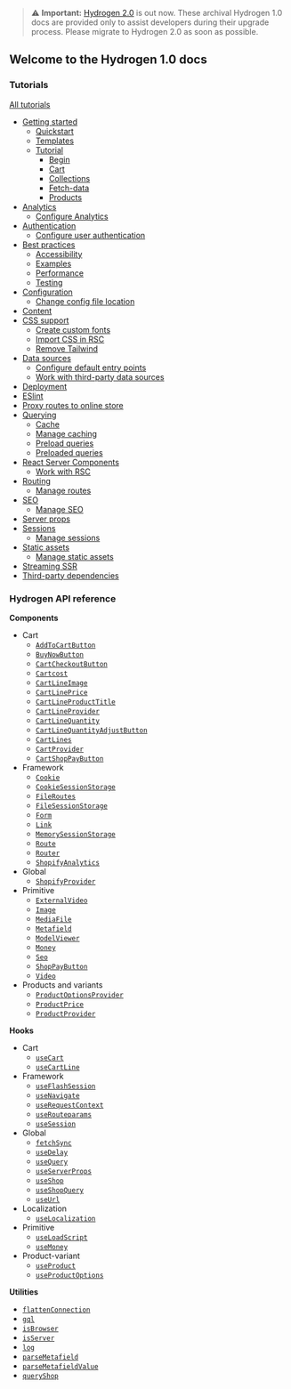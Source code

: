 > ⚠️ **Important:** [Hydrogen 2.0](https://hydrogen.shopify.dev) is out now. These archival Hydrogen 1.0 docs are provided only to assist developers during their upgrade process. Please migrate to Hydrogen 2.0 as soon as possible.

## Welcome to the Hydrogen 1.0 docs

### Tutorials

[All tutorials](tutorials/index.md)
- [Getting started](tutorials/getting-started/index.md)
  - [Quickstart](tutorials/getting-started/quickstart.md)
  - [Templates](tutorials/getting-started/templates.md)
  - [Tutorial](tutorials/getting-started/tutorial/index.md)
     - [Begin](tutorials/getting-started/tutorial/begin.md)
     - [Cart](tutorials/getting-started/tutorial/cart.md)
     - [Collections](tutorials/getting-started/tutorial/collections.md)
     - [Fetch-data](tutorials/getting-started/tutorial/fetch-data.md)
     - [Products](tutorials/getting-started/tutorial/products.md)
- [Analytics](tutorials/analytics/index.md)
  - [Configure Analytics](tutorials/analytics/configure-analytics.md)
- [Authentication](tutorials/authentication/index.md)
  - [Configure user authentication](tutorials/authentication/configure-user-authentication.md)
- [Best practices](tutorials/best-practices/index.md)
  - [Accessibility](tutorials/best-practices/accessibility.md)
  - [Examples](tutorials/best-practices/examples.md)
  - [Performance](tutorials/best-practices/performance.md)
  - [Testing](tutorials/best-practices/testing.md)
- [Configuration](tutorials/configuration/index.md)
  - [Change config file location](tutorials/configuration/change-config-file-location.md)
- [Content](tutorials/content.md)
- [CSS support](tutorials/css-support/index.md)
  - [Create custom fonts](tutorials/css-support/create-custom-fonts.md)
  - [Import CSS in RSC](tutorials/css-support/import-css-in-rsc.md)
  - [Remove Tailwind](tutorials/css-support/remove-tailwind.md)
- [Data sources](tutorials/data-sources/index.md)
  - [Configure default entry points](tutorials/data-sources/configure-default-entry-points.md)
  - [Work with third-party data sources](tutorials/data-sources/work-with-3p-data-sources.md)
- [Deployment](tutorials/deployment.md)
- [ESlint](tutorials/eslint.md)
- [Proxy routes to online store](tutorials/proxy-routes-to-online-store.md)
- [Querying](tutorials/querying/index.md)
  - [Cache](tutorials/querying/cache.md)
  - [Manage caching](tutorials/querying/manage-caching.md)
  - [Preload queries](tutorials/querying/preload-queries.md)
  - [Preloaded queries](tutorials/querying/preloaded-queries.md)
- [React Server Components](tutorials/react-server-components/index.md)
  - [Work with RSC](tutorials/react-server-components/work-with-rsc.md)
- [Routing](tutorials/routing/index.md)
  - [Manage routes](tutorials/routing/manage-routes.md)
- [SEO](tutorials/seo/index.md)
  - [Manage SEO](tutorials/seo/manage-seo.md)
- [Server props](tutorials/server-props.md)
- [Sessions](tutorials/sessions/index.md)
  - [Manage sessions](tutorials/sessions/manage-sessions.md)
- [Static assets](tutorials/static-assets/index.md)
  - [Manage static assets](tutorials/static-assets/manage-static-assets.md)
- [Streaming SSR](tutorials/streaming-ssr.md)
- [Third-party dependencies](tutorials/third-party-dependencies.md)

### Hydrogen API reference

**Components**
- Cart
  - [`AddToCartButton`](/docs/components/cart/addtocartbutton.md)
  - [`BuyNowButton`](/docs/components/cart/buynowbutton.md)
  - [`CartCheckoutButton`](/docs/components/cart/cartcheckoutbutton.md)
  - [`Cartcost`](/docs/components/cart/cartcost.md)
  - [`CartLineImage`](/docs/components/cart/cartlineimage.md)
  - [`CartLinePrice`](/docs/components/cart/cartlineprice.md)
  - [`CartLineProductTitle`](/docs/components/cart/cartlineproducttitle.md)
  - [`CartLineProvider`](/docs/components/cart/cartlineprovider.md)
  - [`CartLineQuantity`](/docs/components/cart/cartlinequantity.md)
  - [`CartLineQuantityAdjustButton`](/docs/components/cart/cartlinequantityadjustbutton.md)
  - [`CartLines`](/docs/components/cart/cartlines.md)
  - [`CartProvider`](/docs/components/cart/cartprovider.md)
  - [`CartShopPayButton`](/docs/components/cart/cartshoppaybutton.md)
- Framework
  - [`Cookie`](/docs/components/framework/cookie.md)
  - [`CookieSessionStorage`](/docs/components/framework/cookiesessionstorage.md)
  - [`FileRoutes`](/docs/components/framework/fileroutes.md)
  - [`FileSessionStorage`](/docs/components/framework/filesessionstorage.md)
  - [`Form`](/docs/components/framework/form.md)
  - [`Link`](/docs/components/framework/link.md)
  - [`MemorySessionStorage`](/docs/components/framework/memorysessionstorage.md)
  - [`Route`](/docs/components/framework/route.md)
  - [`Router`](/docs/components/framework/router.md)
  - [`ShopifyAnalytics`](/docs/components/framework/shopifyanalytics.md)
- Global
  - [`ShopifyProvider`](/docs/components/global/shopifyprovider.md)
- Primitive
  - [`ExternalVideo`](/docs/components/primitive/externalvideo.md)
  - [`Image`](/docs/components/primitive/image.md)
  - [`MediaFile`](/docs/components/primitive/mediafile.md)
  - [`Metafield`](/docs/components/primitive/metafield.md)
  - [`ModelViewer`](/docs/components/primitive/modelviewer.md)
  - [`Money`](/docs/components/primitive/money.md)
  - [`Seo`](/docs/components/primitive/seo.md)
  - [`ShopPayButton`](/docs/components/primitive/shoppaybutton.md)
  - [`Video`](/docs/components/primitive/video.md)
- Products and variants
  - [`ProductOptionsProvider`](/docs/components/product-variant/productoptionsprovider.md)
  - [`ProductPrice`](/docs/components/product-variant/productprice.md)
  - [`ProductProvider`](/docs/components/product-variant/productprovider.md)

**Hooks**
- Cart
  - [`useCart`](/docs/hooks/cart/usecart.md)
  - [`useCartLine`](/docs/hooks/cart/usecartline.md)
- Framework
  - [`useFlashSession`](/docs/hooks/framework/useflashsession.md)
  - [`useNavigate`](/docs/hooks/framework/usenavigate.md)
  - [`useRequestContext`](/docs/hooks/framework/userequestcontext.md)
  - [`useRouteparams`](/docs/hooks/framework/userouteparams.md)
  - [`useSession`](/docs/hooks/framework/usesession.md)
- Global
  - [`fetchSync`](/docs/hooks/global/fetchsync.md)
  - [`useDelay`](/docs/hooks/global/usedelay.md)
  - [`useQuery`](/docs/hooks/global/usequery.md)
  - [`useServerProps`](/docs/hooks/global/useserverprops.md)
  - [`useShop`](/docs/hooks/global/useshop.md)
  - [`useShopQuery`](/docs/hooks/global/useshopquery.md)
  - [`useUrl`](/docs/hooks/global/useurl.md)
- Localization
  - [`useLocalization`](/docs/hooks/localization/uselocalization.md)
- Primitive
  - [`useLoadScript`](/docs/hooks/primitive/useloadscript.md)
  - [`useMoney`](/docs/hooks/primitive/usemoney.md)
- Product-variant
  - [`useProduct`](/docs/hooks/product-variant/useproduct.md)
  - [`useProductOptions`](/docs/hooks/product-variant/useproductoptions.md)

**Utilities**
- [`flattenConnection`](/docs/utilities/flattenconnection.md)
- [`gql`](/docs/utilities/gql.md)
- [`isBrowser`](/docs/utilities/isbrowser.md)
- [`isServer`](/docs/utilities/isserver.md)
- [`log`](/docs/utilities/log.md)
- [`parseMetafield`](/docs/utilities/parsemetafield.md)
- [`parseMetafieldValue`](/docs/utilities/parsemetafieldvalue.md)
- [`queryShop`](/docs/utilities/queryshop.md)
